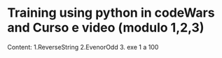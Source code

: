 # Training using python in codeWars and Curso e video (modulo 1,2,3)

Content:
1.ReverseString
2.EvenorOdd
3. exe 1 a 100